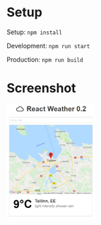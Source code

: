 # Setup
Setup: ```npm install```

Development: ```npm run start```

Production: ```npm run build```

# Screenshot
<img src="/screenshots/screenshot.PNG?raw=true" width="200" />
